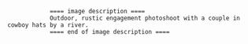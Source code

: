 
                ==== image description ====
                Outdoor, rustic engagement photoshoot with a couple in cowboy hats by a river.
                ==== end of image description ====
                